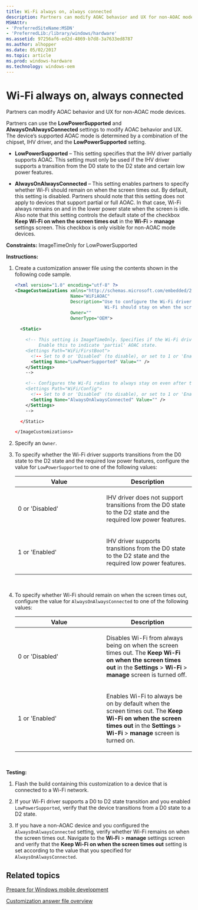```yaml
---
title: Wi-Fi always on, always connected
description: Partners can modify AOAC behavior and UX for non-AOAC mode devices.
MSHAttr:
- 'PreferredSiteName:MSDN'
- 'PreferredLib:/library/windows/hardware'
ms.assetid: 97256af6-ed2d-4869-b7d8-3a7633ed8787
ms.author: alhopper
ms.date: 05/02/2017
ms.topic: article
ms.prod: windows-hardware
ms.technology: windows-oem
---
```


# Wi-Fi always on, always connected


Partners can modify AOAC behavior and UX for non-AOAC mode devices.

Partners can use the **LowPowerSupported** and **AlwaysOnAlwaysConnected** settings to modify AOAC behavior and UX. The device’s supported AOAC mode is determined by a combination of the chipset, IHV driver, and the **LowPowerSupported** setting.

-   **LowPowerSupported** – This setting specifies that the IHV driver partially supports AOAC. This setting must only be used if the IHV driver supports a transition from the D0 state to the D2 state and certain low power features.

-   **AlwaysOnAlwaysConnected** – This setting enables partners to specify whether Wi-Fi should remain on when the screen times out. By default, this setting is disabled. Partners should note that this setting does not apply to devices that support partial or full AOAC. In that case, Wi-Fi always remains on and in the lower power state when the screen is idle. Also note that this setting controls the default state of the checkbox **Keep Wi-Fi on when the screen times out** in the **Wi-Fi** &gt; **manage** settings screen. This checkbox is only visible for non-AOAC mode devices.

<a href="" id="constraints---imagetimeonly-for-lowpowersupported"></a>**Constraints:** ImageTimeOnly for LowPowerSupported  

<a href="" id="instructions-"></a>**Instructions:**  
1.  Create a customization answer file using the contents shown in the following code sample.

    ```XML
    <?xml version="1.0" encoding="utf-8" ?>  
    <ImageCustomizations xmlns="http://schemas.microsoft.com/embedded/2004/10/ImageUpdate"  
                         Name="WiFiAOAC"  
                         Description="Use to configure the Wi-Fi driver to support transition from a D0 state to a D2 state and to specify whether
                                      Wi-Fi should stay on when the screen times out."  
                         Owner=""  
                         OwnerType="OEM"> 
      
      <Static>  

        <!-- This setting is ImageTimeOnly. Specifies if the Wi-Fi driver supports D0 to D2 transitioning. 
             Enable this to indicate 'partial' AOAC state. 
        <Settings Path="WiFi/FirstBoot">  
          <!-- Set to 0 or 'Disabled' (to disable), or set to 1 or 'Enabled' (to enable). -->
          <Setting Name="LowPowerSupported" Value="" />  
        </Settings>  
        -->

        <!-- Configures the Wi-Fi radios to always stay on even after the screen times out. This applies to non-AOAC devices only.
        <Settings Path="WiFi/Config">  
          <!-- Set to 0 or 'Disabled' (to disable), or set to 1 or 'Enabled' (to enable). -->
          <Setting Name="AlwaysOnAlwaysConnected" Value="" />    
        </Settings>  
        -->

      </Static>

    </ImageCustomizations>
    ```

2.  Specify an `Owner`.

3.  To specify whether the Wi-Fi driver supports transitions from the D0 state to the D2 state and the required low power features, configure the value for `LowPowerSupported` to one of the following values:

    <table>
    <colgroup>
    <col width="50%" />
    <col width="50%" />
    </colgroup>
    <thead>
    <tr class="header">
    <th>Value</th>
    <th>Description</th>
    </tr>
    </thead>
    <tbody>
    <tr class="odd">
    <td><p>0 or 'Disabled'</p></td>
    <td><p>IHV driver does not support transitions from the D0 state to the D2 state and the required low power features.</p></td>
    </tr>
    <tr class="even">
    <td><p>1 or 'Enabled'</p></td>
    <td><p>IHV driver supports transitions from the D0 state to the D2 state and the required low power features.</p></td>
    </tr>
    </tbody>
    </table>

     

4.  To specify whether Wi-Fi should remain on when the screen times out, configure the value for `AlwaysOnAlwaysConnected` to one of the following values:

    <table>
    <colgroup>
    <col width="50%" />
    <col width="50%" />
    </colgroup>
    <thead>
    <tr class="header">
    <th>Value</th>
    <th>Description</th>
    </tr>
    </thead>
    <tbody>
    <tr class="odd">
    <td><p>0 or 'Disabled'</p></td>
    <td><p>Disables Wi-Fi from always being on when the screen times out. The <strong>Keep Wi-Fi on when the screen times out</strong> in the <strong>Settings</strong> &gt; <strong>Wi-Fi</strong> &gt; <strong>manage</strong> screen is turned off.</p></td>
    </tr>
    <tr class="even">
    <td><p>1 or 'Enabled'</p></td>
    <td><p>Enables Wi-Fi to always be on by default when the screen times out. The <strong>Keep Wi-Fi on when the screen times out</strong> in the <strong>Settings</strong> &gt; <strong>Wi-Fi</strong> &gt; <strong>manage</strong> screen is turned on.</p></td>
    </tr>
    </tbody>
    </table>

     

<a href="" id="testing-"></a>**Testing:**  
1.  Flash the build containing this customization to a device that is connected to a Wi-Fi network.

2.  If your Wi-Fi driver supports a D0 to D2 state transition and you enabled `LowPowerSupported`, verify that the device transitions from a D0 state to a D2 state.

3.  If you have a non-AOAC device and you configured the `AlwaysOnAlwaysConnected` setting, verify whether Wi-Fi remains on when the screen times out. Navigate to the **Wi-Fi** &gt; **manage** settings screen and verify that the **Keep Wi-Fi on when the screen times out** setting is set according to the value that you specified for `AlwaysOnAlwaysConnected`.

## Related topics

[Prepare for Windows mobile development](https://docs.microsoft.com/en-us/windows-hardware/manufacture/mobile/preparing-for-windows-mobile-development)

[Customization answer file overview](https://docs.microsoft.com/en-us/windows-hardware/customize/mobile/mcsf/customization-answer-file)
